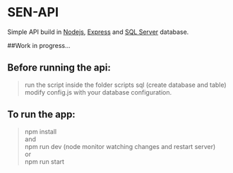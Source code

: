 # SEN-API 
Simple API build in [Nodejs](https://nodejs.org/), [Express](https://expressjs.com/) and [SQL Server](https://www.npmjs.com/package/mssql) database.

##Work in progress...

## Before running the api:
> run the script inside the folder scripts sql (create database and table)  
> modify config.js with your database configuration.

## To run the app:
> npm install  
> and  
> npm run dev (node monitor watching changes and restart server)  
> or  
> npm run start
